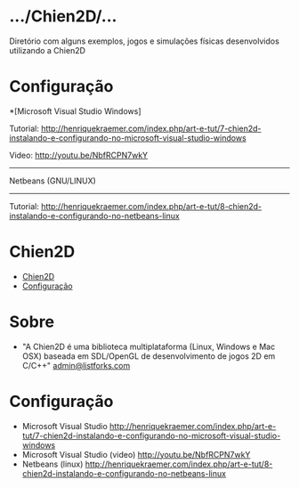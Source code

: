 .../Chien2D/...
===============
Diretório com alguns exemplos, jogos e simulações físicas desenvolvidos utilizando a Chien2D

Configuração
============
*[Microsoft Visual Studio Windows]

Tutorial: http://henriquekraemer.com/index.php/art-e-tut/7-chien2d-instalando-e-configurando-no-microsoft-visual-studio-windows

Video: http://youtu.be/NbfRCPN7wkY

________________________________
Netbeans (GNU/LINUX)
________________________________
Tutorial: http://henriquekraemer.com/index.php/art-e-tut/8-chien2d-instalando-e-configurando-no-netbeans-linux


# Chien2D
 
* [Chien2D](#about)
* [Configuração](#configuration)
 

# <a name="about"></a>Sobre
* "A Chien2D é uma biblioteca multiplataforma (Linux, Windows e Mac OSX) baseada em SDL/OpenGL de desenvolvimento de jogos 2D em C/C++" <admin@listforks.com>


# <a name="configuration"></a>Configuração
* Microsoft Visual Studio <http://henriquekraemer.com/index.php/art-e-tut/7-chien2d-instalando-e-configurando-no-microsoft-visual-studio-windows>
* Microsoft Visual Studio (video) <http://youtu.be/NbfRCPN7wkY>
* Netbeans (linux) <http://henriquekraemer.com/index.php/art-e-tut/8-chien2d-instalando-e-configurando-no-netbeans-linux>
